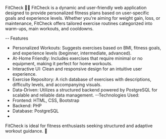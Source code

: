 FitCheck 🏋️‍♂️
FitCheck is a dynamic and user-friendly web application designed to provide personalized fitness plans based on user-specific goals and experience levels. Whether you're aiming for weight gain, loss, or maintenance, FitCheck offers tailored exercise routines categorized into warm-ups, main workouts, and cooldowns.

-- Features
 * Personalized Workouts: Suggests exercises based on BMI, fitness goals, and experience levels (beginner, intermediate, advanced).
 * At-Home Friendly: Includes exercises that require minimal or no equipment, making it perfect for home workouts.
* Interactive UI: Clean and responsive design for an intuitive user experience.
* Exercise Repository: A rich database of exercises with descriptions, difficulty levels, and accompanying visuals.
* Data-Driven: Utilizes a structured backend powered by PostgreSQL for scalable and reliable data management.
--Technologies Used:
* Frontend: HTML, CSS, Bootstrap
* Backend: PHP
* Database: PostgreSQL
* 
FitCheck is ideal for fitness enthusiasts seeking structured and adaptive workout guidance. 💪
